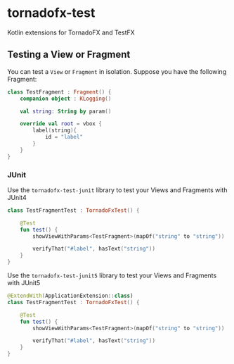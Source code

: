 # tornadofx-test
Kotlin extensions for TornadoFX and TestFX

## Testing a View or Fragment

You can test a `View` or `Fragment` in isolation.
Suppose you have the following Fragment:

```kotlin
class TestFragment : Fragment() {
    companion object : KLogging()

    val string: String by param()

    override val root = vbox {
        label(string){
            id = "label"
        }
    }
}
```

### JUnit
Use the `tornadofx-test-junit` library to test your Views and Fragments with JUnit4

```kotlin
class TestFragmentTest : TornadoFxTest() {

    @Test
    fun test() {
        showViewWithParams<TestFragment>(mapOf("string" to "string"))

        verifyThat("#label", hasText("string"))
    }
}
```

Use the `tornadofx-test-junit5` library to test your Views and Fragments with JUnit5

```kotlin
@ExtendWith(ApplicationExtension::class)
class TestFragmentTest : TornadoFxTest() {

    @Test
    fun test() {
        showViewWithParams<TestFragment>(mapOf("string" to "string"))

        verifyThat("#label", hasText("string"))
    }
}
```
